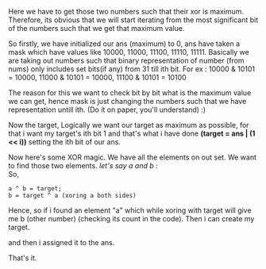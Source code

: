 Here we have to get those two numbers such that their xor is maximum.
Therefore, its obvious that we will start iterating from the most significant bit of the numbers such that we get that maximum value.

So firstly, we have initialized our ans (maximum) to 0, ans have taken a mask which have values like  10000, 11000, 11100, 11110, 11111. Basically we are taking out numbers such that binary representation of number (from nums) only includes set bits(if any) from 31 till ith bit. For ex : 10000 & 10101 = 10000, 11000 & 10101 = 10000, 11100 & 10101 = 10100

The reason for this we want to check bit by bit what is the maximum value we can get, hence mask is just changing the numbers such that we have representation untill ith.
(Do it on paper, you'll understand) :)

Now the target, Logically we want our target as maximum as possible, for that i want my target's ith bit 1 and that's what i have done **(target = ans | (1 << i))** setting the ith bit of our ans.

Now here's some XOR magic. 
We have all the elements on out set. We want to find those two elements. *let's say a and b :* <br/>
So, 

```
a ^ b = target;
b = target ^ a (xoring a both sides)

```

Hence, so if i found an element "a" which while xoring with target will give me b (other number) (checking its count in the code). Then i can create my target.

and then i assigned it to the ans.

That's it.